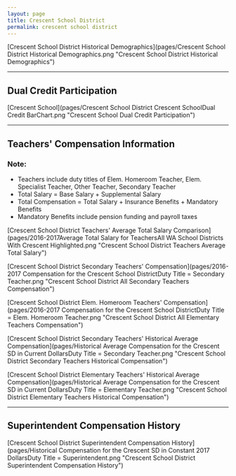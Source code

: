 ```yaml
---
layout: page
title: Crescent School District
permalink: crescent school district
---
```



[Crescent School District Historical Demographics](pages/Crescent School District Historical Demographics.png "Crescent School District Historical Demographics")

___

## Dual Credit Participation

[Crescent School](pages/Crescent School District Crescent SchoolDual Credit BarChart.png "Crescent School Dual Credit Participation")


___

## Teachers' Compensation Information
### Note:
- Teachers include duty titles of Elem. Homeroom Teacher, Elem. Specialist Teacher, Other Teacher, Secondary Teacher
- Total Salary = Base Salary + Supplemental Salary
- Total Compensation = Total Salary + Insurance Benefits + Mandatory Benefits
- Mandatory Benefits include pension funding and payroll taxes

[Crescent School District Teachers' Average Total Salary Comparison](pages/2016-2017Average Total Salary for TeachersAll WA School Districts With Crescent Highlighted.png "Crescent School District Teachers Average Total Salary")

[Crescent School District Secondary Teachers' Compensation](pages/2016-2017 Compensation for the Crescent School DistrictDuty Title = Secondary Teacher.png "Crescent School District All Secondary Teachers Compensation")

[Crescent School District Elem. Homeroom Teachers' Compensation](pages/2016-2017 Compensation for the Crescent School DistrictDuty Title = Elem. Homeroom Teacher.png "Crescent School District All Elementary Teachers Compensation")

[Crescent School District Secondary Teachers' Historical Average Compensation](pages/Historical Average Compensation for the Crescent SD in Current DollarsDuty Title = Secondary Teacher.png "Crescent School District Secondary Teachers Historical Compensation")

[Crescent School District Elementary Teachers' Historical Average Compensation](pages/Historical Average Compensation for the Crescent SD in Current DollarsDuty Title = Elementary Teacher.png "Crescent School District Elementary Teachers Historical Compensation")


___

## Superintendent Compensation History

[Crescent School District Superintendent Compensation History](pages/Historical Compensation for the Crescent SD in Constant 2017 DollarsDuty Title = Superintendent.png "Crescent School District Superintendent Compensation History")

